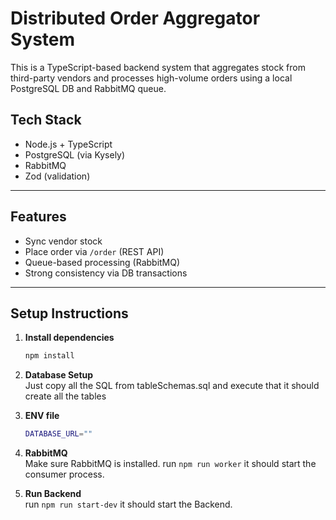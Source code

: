 # Distributed Order Aggregator System #

This is a TypeScript-based backend system that aggregates stock from third-party vendors and processes high-volume orders using a local PostgreSQL DB and RabbitMQ queue.

## Tech Stack

- Node.js + TypeScript
- PostgreSQL (via Kysely)
- RabbitMQ
- Zod (validation)

---

## Features

- Sync vendor stock
- Place order via `/order` (REST API)
- Queue-based processing (RabbitMQ)
- Strong consistency via DB transactions

---

## Setup Instructions

1. **Install dependencies**
   ```bash
   npm install
   ```
2. **Database Setup** <br>
   Just copy all the SQL from tableSchemas.sql and execute that it should create all the tables

3. **ENV file** <br>
   ```bash
   DATABASE_URL=""
   ```
4. **RabbitMQ** <br>
   Make sure RabbitMQ is installed.
   run `npm run worker` it should start the consumer process.
5. **Run Backend** <br>
   run `npm run start-dev` it should start the Backend.
